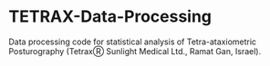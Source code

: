 # TETRAX-Data-Processing
Data processing code for statistical analysis of Tetra-ataxiometric Posturography (TetraxⓇ Sunlight Medical Ltd., Ramat Gan, Israel).
